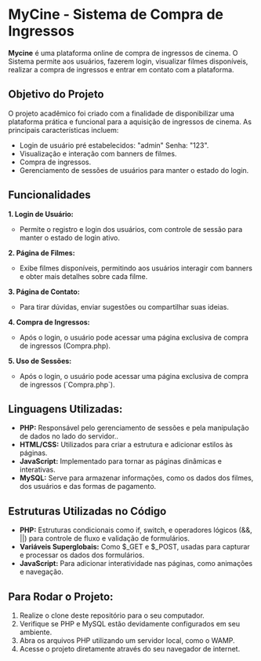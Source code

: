 # MyCine - Sistema de Compra de Ingressos
**Mycine** é uma plataforma online de compra de ingressos de cinema. O Sistema permite aos usuários, fazerem login, visualizar filmes disponíveis, realizar a compra de ingressos e entrar em contato com a plataforma.

## Objetivo do Projeto

O projeto acadêmico foi criado com a finalidade de disponibilizar uma plataforma prática e funcional para a aquisição de ingressos de cinema. As principais características incluem:
* Login de usuário pré estabelecidos: "admin" Senha: "123".
* Visualização e interação com banners de filmes.
* Compra de ingressos.
* Gerenciamento de sessões de usuários para manter o estado do login.

## Funcionalidades  
**1. Login de Usuário:**
<ul type="circle">
    <li>Permite o registro e login dos usuários, com controle de sessão para manter o estado de login ativo.</li>
</ul>

**2. Página de Filmes:** 
<ul type="circle">
    <li>Exibe filmes disponíveis, permitindo aos usuários interagir com banners e obter mais detalhes sobre cada filme.</li>
</ul>

**3. Página de Contato:**
<ul type="circle">
    <li>Para tirar dúvidas, enviar sugestões ou compartilhar suas ideias.</li>
</ul>

**4. Compra de Ingressos:** 
<ul type="circle">
    <li>Após o login, o usuário pode acessar uma página exclusiva de compra de ingressos (Compra.php).</li>
</ul>

**5. Uso de Sessões:**
<ul type="circle">
    <li>Após o login, o usuário pode acessar uma página exclusiva de compra de ingressos (`Compra.php`).</li>
</ul>

## Linguagens Utilizadas:
* **PHP:** Responsável pelo gerenciamento de sessões e pela manipulação de dados no lado do servidor..  
* **HTML/CSS:** Utilizados para criar a estrutura e adicionar estilos às páginas.  
* **JavaScript:** Implementado para tornar as páginas dinâmicas e interativas.
* **MySQL:** Serve para armazenar informações, como os dados dos filmes, dos usuários e das formas de pagamento.

## Estruturas Utilizadas no Código

* **PHP:** Estruturas condicionais como if, switch, e operadores lógicos (&&, ||) para controle de fluxo e validação de formulários.
* **Variáveis Superglobais:** Como $_GET e $_POST, usadas para capturar e processar os dados dos formulários.
* **JavaScript:** Para adicionar interatividade nas páginas, como animações e navegação.

## Para Rodar o Projeto:
1. Realize o clone deste repositório para o seu computador.
2. Verifique se PHP e MySQL estão devidamente configurados em seu ambiente.
3. Abra os arquivos PHP utilizando um servidor local, como o WAMP.
4. Acesse o projeto diretamente através do seu navegador de internet.



